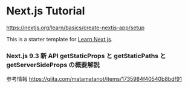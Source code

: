 # Next.js Tutorial

https://nextjs.org/learn/basics/create-nextjs-app/setup

This is a starter template for [Learn Next.js](https://nextjs.org/learn).

### Next.js 9.3 新 API getStaticProps と getStaticPaths と getServerSideProps の概要解説

参考情報
https://qiita.com/matamatanot/items/1735984f40540b8bdf91
